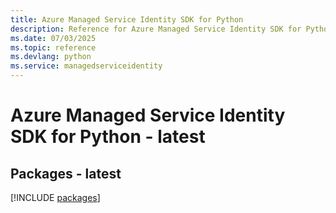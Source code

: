 ```yaml
---
title: Azure Managed Service Identity SDK for Python
description: Reference for Azure Managed Service Identity SDK for Python
ms.date: 07/03/2025
ms.topic: reference
ms.devlang: python
ms.service: managedserviceidentity
---
```

# Azure Managed Service Identity SDK for Python - latest
## Packages - latest
[!INCLUDE [packages](managed-service-identity-index.md)]